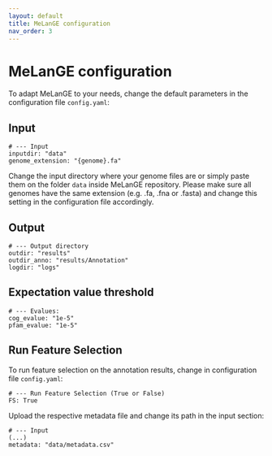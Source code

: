 ```yaml
---
layout: default
title: MeLanGE configuration
nav_order: 3
---
```


# MeLanGE configuration
To adapt MeLanGE to your needs, change the default parameters in the configuration file `config.yaml`:

## Input
    # --- Input
    inputdir: "data"
    genome_extension: "{genome}.fa" 

Change the input directory where your genome files are or simply paste them on the folder `data` inside MeLanGE repository.
Please make sure all genomes have the same extension (e.g. .fa, .fna or .fasta) and change this setting in the configuration file accordingly.

## Output
    # --- Output directory
    outdir: "results" 
    outdir_anno: "results/Annotation" 
    logdir: "logs"

## Expectation value threshold
    # --- Evalues:
    cog_evalue: "1e-5"
    pfam_evalue: "1e-5"

## Run Feature Selection
To run feature selection on the annotation results, change in configuration file `config.yaml`:

    # --- Run Feature Selection (True or False)
    FS: True

Upload the respective metadata file and change its path in the input section:

    # --- Input
    (...)
    metadata: "data/metadata.csv" 
